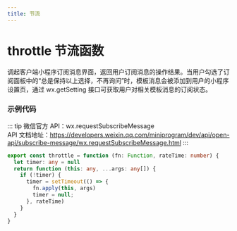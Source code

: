 ```yaml
---
title: 节流
---
```


# <H2Icon /> throttle 节流函数

调起客户端小程序订阅消息界面，返回用户订阅消息的操作结果。当用户勾选了订阅面板中的“总是保持以上选择，不再询问”时，模板消息会被添加到用户的小程序设置页，通过 wx.getSetting 接口可获取用户对相关模板消息的订阅状态。

### 示例代码

::: tip
微信官方 API：wx.requestSubscribeMessage
<br />
API 文档地址：<a src="https://developers.weixin.qq.com/miniprogram/dev/api/open-api/subscribe-message/wx.requestSubscribeMessage.html">https://developers.weixin.qq.com/miniprogram/dev/api/open-api/subscribe-message/wx.requestSubscribeMessage.html</a>
:::

```ts
export const throttle = function (fn: Function, rateTime: number) {
  let timer: any = null
  return function (this: any, ...args: any[]) {
    if (!timer) {
      timer = setTimeout(() => {
        fn.apply(this, args)
        timer = null;
      }, rateTime)
    }
  }
}
```
